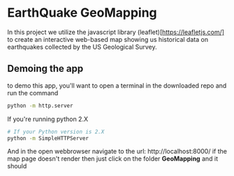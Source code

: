 # EarthQuake GeoMapping

In this project we utilize the javascript library (leaflet)[https://leafletjs.com/] to create an interactive web-based map showing us 
historical data on earthquakes collected by the US Geological Survey. 

## Demoing the app
to demo this app, you'll want to open a terminal in the downloaded repo and run the command 
```bash 
python -m http.server
```
If you're running python 2.X
```bash
# If your Python version is 2.X
python -m SimpleHTTPServer
```

And in the open webbrowser navigate to the url: http://localhost:8000/
if the map page doesn't render then just click on the folder **GeoMapping** and it should 
